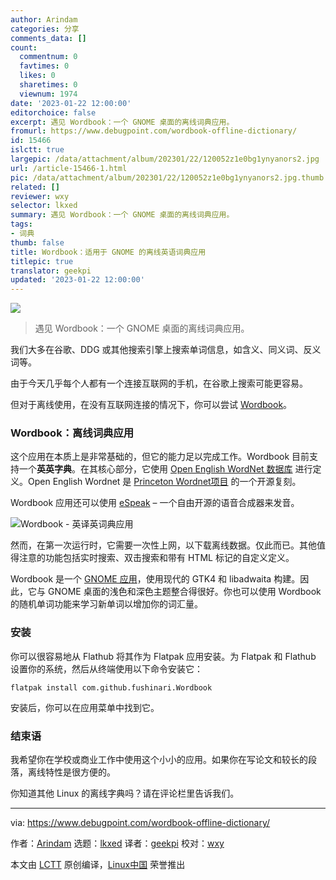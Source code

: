 ```yaml
---
author: Arindam
categories: 分享
comments_data: []
count:
  commentnum: 0
  favtimes: 0
  likes: 0
  sharetimes: 0
  viewnum: 1974
date: '2023-01-22 12:00:00'
editorchoice: false
excerpt: 遇见 Wordbook：一个 GNOME 桌面的离线词典应用。
fromurl: https://www.debugpoint.com/wordbook-offline-dictionary/
id: 15466
islctt: true
largepic: /data/attachment/album/202301/22/120052z1e0bg1ynyanors2.jpg
url: /article-15466-1.html
pic: /data/attachment/album/202301/22/120052z1e0bg1ynyanors2.jpg.thumb.jpg
related: []
reviewer: wxy
selector: lkxed
summary: 遇见 Wordbook：一个 GNOME 桌面的离线词典应用。
tags:
- 词典
thumb: false
title: Wordbook：适用于 GNOME 的离线英语词典应用
titlepic: true
translator: geekpi
updated: '2023-01-22 12:00:00'
---
```


![](/data/attachment/album/202301/22/120052z1e0bg1ynyanors2.jpg)



> 
> 遇见 Wordbook：一个 GNOME 桌面的离线词典应用。
> 
> 
> 


我们大多在谷歌、DDG 或其他搜索引擎上搜索单词信息，如含义、同义词、反义词等。


由于今天几乎每个人都有一个连接互联网的手机，在谷歌上搜索可能更容易。


但对于离线使用，在没有互联网连接的情况下，你可以尝试 [Wordbook](https://github.com/fushinari/Wordbook)。


### Wordbook：离线词典应用


这个应用在本质上是非常基础的，但它的能力足以完成工作。Wordbook 目前支持一个**英英字典**。在其核心部分，它使用 [Open English WordNet 数据库](https://github.com/globalwordnet/english-wordnet) 进行定义。Open English Wordnet 是 [Princeton Wordnet项目](https://wordnet.princeton.edu/) 的一个开源复刻。


Wordbook 应用还可以使用 [eSpeak](https://espeak.sourceforge.net/) – 一个自由开源的语音合成器来发音。


![Wordbook - 英译英词典应用](/data/attachment/album/202301/22/120117adi2ehgh0b7db77y.jpg)


然而，在第一次运行时，它需要一次性上网，以下载离线数据。仅此而已。其他值得注意的功能包括实时搜索、双击搜索和带有 HTML 标记的自定义定义。


Wordbook 是一个 [GNOME 应用](https://www.debugpoint.com/tag/gnome-app)，使用现代的 GTK4 和 libadwaita 构建。因此，它与 GNOME 桌面的浅色和深色主题整合得很好。你也可以使用 Wordbook 的随机单词功能来学习新单词以增加你的词汇量。


### 安装


你可以很容易地从 Flathub 将其作为 Flatpak 应用安装。为 Flatpak 和 Flathub 设置你的系统，然后从终端使用以下命令安装它：



```
flatpak install com.github.fushinari.Wordbook

```

安装后，你可以在应用菜单中找到它。


### 结束语


我希望你在学校或商业工作中使用这个小小的应用。如果你在写论文和较长的段落，离线特性是很方便的。


你知道其他 Linux 的离线字典吗？请在评论栏里告诉我们。




---


via: <https://www.debugpoint.com/wordbook-offline-dictionary/>


作者：[Arindam](https://www.debugpoint.com/author/admin1/) 选题：[lkxed](https://github.com/lkxed) 译者：[geekpi](https://github.com/geekpi) 校对：[wxy](https://github.com/wxy)


本文由 [LCTT](https://github.com/LCTT/TranslateProject) 原创编译，[Linux中国](https://linux.cn/) 荣誉推出